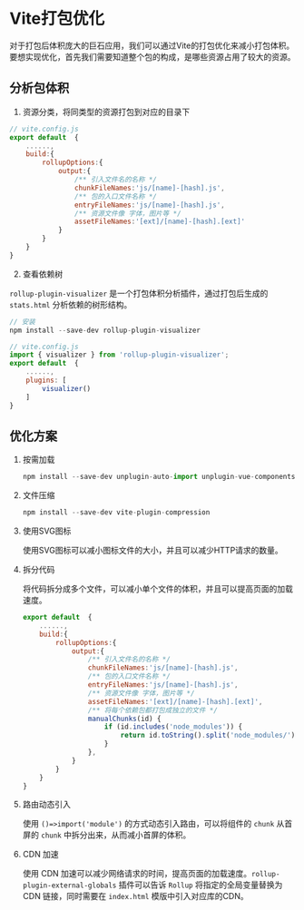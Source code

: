 # Vite打包优化

对于打包后体积庞大的巨石应用，我们可以通过Vite的打包优化来减小打包体积。要想实现优化，首先我们需要知道整个包的构成，是哪些资源占用了较大的资源。

## 分析包体积

1. 资源分类，将同类型的资源打包到对应的目录下

```javascript
// vite.config.js
export default  {
    ......,
    build:{
        rollupOptions:{
            output:{
                /** 引入文件名的名称 */
                chunkFileNames:'js/[name]-[hash].js',
                /** 包的入口文件名称 */
                entryFileNames:'js/[name]-[hash].js',
                /** 资源文件像 字体，图片等 */
                assetFileNames:'[ext]/[name]-[hash].[ext]'
            }
        }
    }
}
```

2. 查看依赖树

`rollup-plugin-visualizer` 是一个打包体积分析插件，通过打包后生成的 `stats.html` 分析依赖的树形结构。

```javascript
// 安装
npm install --save-dev rollup-plugin-visualizer
```

```javascript
// vite.config.js
import { visualizer } from 'rollup-plugin-visualizer';
export default  {
    ......,
    plugins: [
        visualizer()
    ]
}
```

## 优化方案

1. 按需加载

    ```javascript
    npm install --save-dev unplugin-auto-import unplugin-vue-components unplugin-icons
    ```

2. 文件压缩

    ```javascript
    npm install --save-dev vite-plugin-compression
    ```

3. 使用SVG图标

    使用SVG图标可以减小图标文件的大小，并且可以减少HTTP请求的数量。

4. 拆分代码

    将代码拆分成多个文件，可以减小单个文件的体积，并且可以提高页面的加载速度。

    ```javascript
    export default  {
        ......,
        build:{
            rollupOptions:{
                output:{
                    /** 引入文件名的名称 */
                    chunkFileNames:'js/[name]-[hash].js',
                    /** 包的入口文件名称 */
                    entryFileNames:'js/[name]-[hash].js',
                    /** 资源文件像 字体，图片等 */
                    assetFileNames:'[ext]/[name]-[hash].[ext]',
                    /** 将每个依赖包都打包成独立的文件 */
                    manualChunks(id) {
                        if (id.includes('node_modules')) {
                            return id.toString().split('node_modules/').pop().split('/')[0].toString()
                        }
                    },
                }
            }
        }
    }
    ```

5. 路由动态引入

    使用 `()=>import('module')` 的方式动态引入路由，可以将组件的 `chunk` 从首屏的 `chunk` 中拆分出来，从而减小首屏的体积。

6. CDN 加速

    使用 CDN 加速可以减少网络请求的时间，提高页面的加载速度。`rollup-plugin-external-globals` 插件可以告诉 `Rollup` 将指定的全局变量替换为 CDN 链接，同时需要在 `index.html` 模版中引入对应库的CDN。
